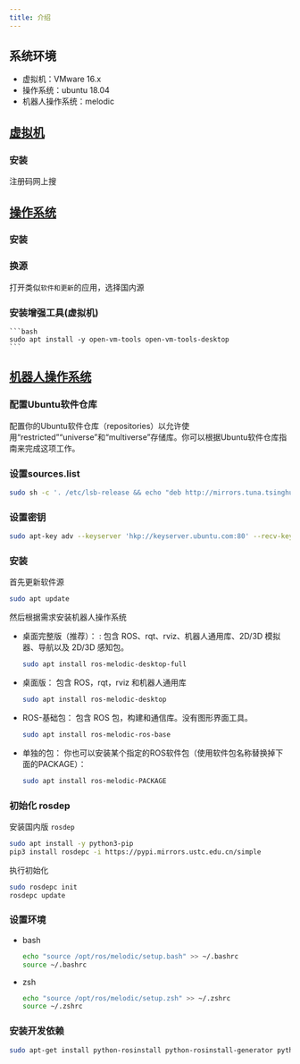 ```yaml
---
title: 介绍
---
```


## 系统环境

- 虚拟机：VMware 16.x
- 操作系统：ubuntu 18.04
- 机器人操作系统：melodic

## [虚拟机](https://www.vmware.com/products/workstation-pro/workstation-pro-evaluation.html)

### 安装

注册码网上搜

## [操作系统](https://mirrors.ustc.edu.cn/ubuntu-releases/18.04)

### 安装

### 换源

打开类似`软件和更新`的应用，选择国内源

### 安装增强工具(虚拟机)

    ```bash
    sudo apt install -y open-vm-tools open-vm-tools-desktop
    ```

## [机器人操作系统](http://wiki.ros.org/cn/melodic/Installation/Ubuntu)

### 配置Ubuntu软件仓库

配置你的Ubuntu软件仓库（repositories）以允许使用“restricted”“universe”和“multiverse”存储库。你可以根据Ubuntu软件仓库指南来完成这项工作。

### 设置sources.list

```bash
sudo sh -c '. /etc/lsb-release && echo "deb http://mirrors.tuna.tsinghua.edu.cn/ros/ubuntu/ `lsb_release -cs` main" > /etc/apt/sources.list.d/ros-latest.list'
```

### 设置密钥

```bash
sudo apt-key adv --keyserver 'hkp://keyserver.ubuntu.com:80' --recv-key C1CF6E31E6BADE8868B172B4F42ED6FBAB17C654
```

### 安装

首先更新软件源

```bash
sudo apt update
```

然后根据需求安装机器人操作系统

- 桌面完整版（推荐）： : 包含 ROS、rqt、rviz、机器人通用库、2D/3D 模拟器、导航以及 2D/3D 感知包。

    ```bash
    sudo apt install ros-melodic-desktop-full
    ```

- 桌面版： 包含 ROS，rqt，rviz 和机器人通用库

    ```bash
    sudo apt install ros-melodic-desktop
    ```

- ROS-基础包： 包含 ROS 包，构建和通信库。没有图形界面工具。

    ```bash
    sudo apt install ros-melodic-ros-base
    ```

- 单独的包： 你也可以安装某个指定的ROS软件包（使用软件包名称替换掉下面的PACKAGE）：

    ```bash
    sudo apt install ros-melodic-PACKAGE
    ```

### 初始化 rosdep

安装国内版 `rosdep`

```bash
sudo apt install -y python3-pip
pip3 install rosdepc -i https://pypi.mirrors.ustc.edu.cn/simple
```

执行初始化

```bash
sudo rosdepc init
rosdepc update
```

### 设置环境

- bash

    ```bash
    echo "source /opt/ros/melodic/setup.bash" >> ~/.bashrc
    source ~/.bashrc
    ```

- zsh

    ```zsh
    echo "source /opt/ros/melodic/setup.zsh" >> ~/.zshrc
    source ~/.zshrc
    ```

### 安装开发依赖

```bash
sudo apt-get install python-rosinstall python-rosinstall-generator python-wstool build-essential
```
